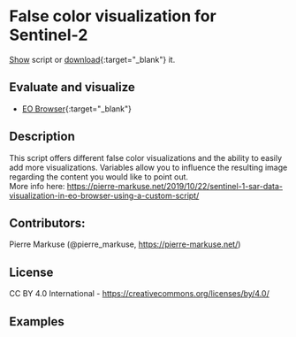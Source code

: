 # False color visualization for Sentinel-2
<a href="#" id='togglescript'>Show</a> script or [download](script.js){:target="_blank"} it.
<div id='script_view' style="display:none">
{% highlight javascript %}
      {% include_relative script.js %}
{% endhighlight %}
</div>

## Evaluate and visualize
 - [EO Browser](http://apps.sentinel-hub.com/eo-browser/?lat=-19.898&lng=35.109&zoom=9&time=2019-03-25&datasource=Sentinel-3%20OLCI&preset=CUSTOM&layers=B01,B02,B03&evalscripturl=https://raw.githubusercontent.com/sentinel-hub/custom-scripts/master/sentinel-3/enhanced_true_color-2/script.js){:target="_blank"}   

## Description
This script offers different false color visualizations and the ability to easily add more visualizations. Variables allow you to influence the resulting image regarding the content you would like to point out.  
More info here: https://pierre-markuse.net/2019/10/22/sentinel-1-sar-data-visualization-in-eo-browser-using-a-custom-script/

## Contributors:
Pierre Markuse (@pierre_markuse, https://pierre-markuse.net/)

## License
CC BY 4.0 International - https://creativecommons.org/licenses/by/4.0/

## Examples
